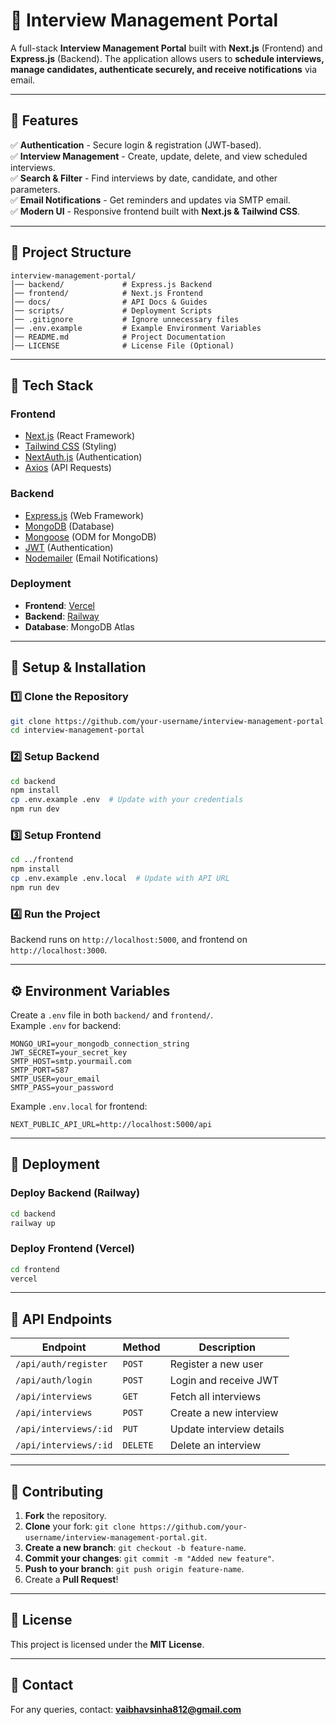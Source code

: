 # 🚀 Interview Management Portal

A full-stack **Interview Management Portal** built with **Next.js** (Frontend) and **Express.js** (Backend). The application allows users to **schedule interviews, manage candidates, authenticate securely, and receive notifications** via email.

---

## 🌟 Features
✅ **Authentication** - Secure login & registration (JWT-based).  
✅ **Interview Management** - Create, update, delete, and view scheduled interviews.  
✅ **Search & Filter** - Find interviews by date, candidate, and other parameters.  
✅ **Email Notifications** - Get reminders and updates via SMTP email.  
✅ **Modern UI** - Responsive frontend built with **Next.js & Tailwind CSS**.  

---

## 📂 Project Structure
```
interview-management-portal/
│── backend/             # Express.js Backend
│── frontend/            # Next.js Frontend
│── docs/                # API Docs & Guides
│── scripts/             # Deployment Scripts
│── .gitignore           # Ignore unnecessary files
│── .env.example         # Example Environment Variables
│── README.md            # Project Documentation
│── LICENSE              # License File (Optional)
```

---

## 🚀 Tech Stack
### **Frontend**
- [Next.js](https://nextjs.org/) (React Framework)
- [Tailwind CSS](https://tailwindcss.com/) (Styling)
- [NextAuth.js](https://next-auth.js.org/) (Authentication)
- [Axios](https://axios-http.com/) (API Requests)

### **Backend**
- [Express.js](https://expressjs.com/) (Web Framework)
- [MongoDB](https://www.mongodb.com/) (Database)
- [Mongoose](https://mongoosejs.com/) (ODM for MongoDB)
- [JWT](https://jwt.io/) (Authentication)
- [Nodemailer](https://nodemailer.com/) (Email Notifications)

### **Deployment**
- **Frontend**: [Vercel](https://vercel.com/)
- **Backend**: [Railway](https://railway.app/)
- **Database**: MongoDB Atlas

---

## 🔧 Setup & Installation
### **1️⃣ Clone the Repository**
```sh
git clone https://github.com/your-username/interview-management-portal.git
cd interview-management-portal
```

### **2️⃣ Setup Backend**
```sh
cd backend
npm install
cp .env.example .env  # Update with your credentials
npm run dev
```

### **3️⃣ Setup Frontend**
```sh
cd ../frontend
npm install
cp .env.example .env.local  # Update with API URL
npm run dev
```

### **4️⃣ Run the Project**
Backend runs on `http://localhost:5000`, and frontend on `http://localhost:3000`.

---

## ⚙️ Environment Variables
Create a `.env` file in both `backend/` and `frontend/`.  
Example `.env` for backend:
```env
MONGO_URI=your_mongodb_connection_string
JWT_SECRET=your_secret_key
SMTP_HOST=smtp.yourmail.com
SMTP_PORT=587
SMTP_USER=your_email
SMTP_PASS=your_password
```
Example `.env.local` for frontend:
```env
NEXT_PUBLIC_API_URL=http://localhost:5000/api
```

---

## 🚀 Deployment
### **Deploy Backend (Railway)**
```sh
cd backend
railway up
```
### **Deploy Frontend (Vercel)**
```sh
cd frontend
vercel
```

---

## 📜 API Endpoints
| Endpoint | Method | Description |
|----------|--------|-------------|
| `/api/auth/register` | `POST` | Register a new user |
| `/api/auth/login` | `POST` | Login and receive JWT |
| `/api/interviews` | `GET` | Fetch all interviews |
| `/api/interviews` | `POST` | Create a new interview |
| `/api/interviews/:id` | `PUT` | Update interview details |
| `/api/interviews/:id` | `DELETE` | Delete an interview |

---

## 🤝 Contributing
1. **Fork** the repository.  
2. **Clone** your fork: `git clone https://github.com/your-username/interview-management-portal.git`.  
3. **Create a new branch**: `git checkout -b feature-name`.  
4. **Commit your changes**: `git commit -m "Added new feature"`.  
5. **Push to your branch**: `git push origin feature-name`.  
6. Create a **Pull Request**!

---

## 📄 License
This project is licensed under the **MIT License**.

---

## 📧 Contact
For any queries, contact: **vaibhavsinha812@gmail.com**

